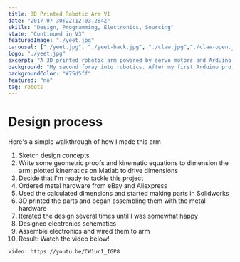 ```yaml
---
title: 3D Printed Robotic Arm V1
date: "2017-07-30T22:12:03.284Z"
skills: "Design, Programming, Electronics, Sourcing"
state: "Continued in V3"
featuredImage: "./yeet.jpg"
carousel: ["./yeet.jpg", "./yeet-back.jpg", "./claw.jpg","./claw-open.jpg", "./claw-under.jpg", ]
logo: "./yeet.jpg"
excerpt: "A 3D printed robotic arm powered by servo motors and Arduino control" 
background: "My second foray into robotics. After my first Arduino project I wanted to test the limits of my skills"
backgroundColor: "#75d5ff"    
featured: "no"
tag: robots
---
```


# Design process
Here's a simple walkthrough of how I made this arm
1. Sketch design concepts
2. Write some geometric proofs and kinematic equations to dimension the arm; plotted kinematics on Matlab to drive dimensions
4. Decide that I'm ready to tackle this project
5. Ordered metal hardware from eBay and Aliexpress
6. Used the calculated dimensions and started making parts in Solidworks
7. 3D printed the parts and began assembling them with the metal hardware
8. Iterated the design several times until I was somewhat happy
9. Designed electronics schematics
10. Assemble electronics and wired them to arm
11. Result: Watch the video below!

`video: https://youtu.be/CW1ur1_IGP8`